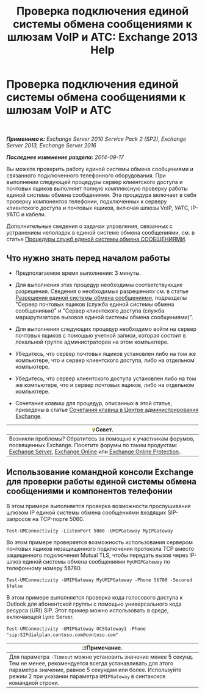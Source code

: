 ﻿---
title: 'Проверка подключения единой системы обмена сообщениями к шлюзам VoIP и АТС: Exchange 2013 Help'
TOCTitle: Проверка подключения единой системы обмена сообщениями к шлюзам VoIP и АТС
ms:assetid: 2aca8631-a99a-4e29-aff0-e462385f03b2
ms:mtpsurl: https://technet.microsoft.com/ru-ru/library/Aa996906(v=EXCHG.150)
ms:contentKeyID: 56271227
ms.date: 05/22/2018
mtps_version: v=EXCHG.150
ms.translationtype: MT
---

# Проверка подключения единой системы обмена сообщениями к шлюзам VoIP и АТС

 

_**Применимо к:** Exchange Server 2010 Service Pack 2 (SP2), Exchange Server 2013, Exchange Server 2016_

_**Последнее изменение раздела:** 2014-09-17_

Вы можете проверить работу единой системы обмена сообщениями и связанного подключенного телефонного оборудования. При выполнении следующей процедуры сервер клиентского доступа и почтовых ящиков выполняет полную комплексную проверку работы единой системы обмена сообщениями. Эта процедура включает в себя проверку компонентов телефонии, подключенных к серверу клиентского доступа и почтовых ящиков, включая шлюзы VoIP, УАТС, IP-УАТС и кабели.

Дополнительные сведения о задачах управления, связанных с устранением неполадок в единой системе обмена сообщениями, см. в статье [Процедуры служб единой системы обмена СООБЩЕНИЯМИ](um-services-procedures-exchange-2013-help.md).

## Что нужно знать перед началом работы

  - Предполагаемое время выполнения: 3 минуты.

  - Для выполнения этих процедур необходимы соответствующие разрешения. Сведения о необходимых разрешениях см. в статье [Разрешения единой системы обмена сообщениями](unified-messaging-permissions-exchange-2013-help.md), подразделы "Сервер почтовых ящиков (служба единой системы обмена сообщениями)" и "Сервер клиентского доступа (служба маршрутизатора вызовов единой системы обмена сообщениями)".

  - Для выполнения следующих процедур необходимо войти на сервер почтовых ящиков с помощью учетной записи, которая состоит в локальной группе администраторов на этом компьютере.

  - Убедитесь, что сервер почтовых ящиков установлен либо на том же компьютере, что и сервер клиентского доступа, либо на отдельном компьютере.

  - Убедитесь, что сервер клиентского доступа установлен либо на том же компьютере, что и сервер почтовых ящиков, либо на отдельном компьютере.

  - Сочетания клавиш для процедур, описанных в этой статье, приведены в статье [Сочетания клавиш в Центре администрирования Exchange](keyboard-shortcuts-in-the-exchange-admin-center-exchange-online-protection-help.md).

<table>
<thead>
<tr class="header">
<th><img src="images/Bb124558.tip(EXCHG.150).gif" title="Совет" alt="Совет" />Совет.</th>
</tr>
</thead>
<tbody>
<tr class="odd">
<td>Возникли проблемы? Обратитесь за помощью к участникам форумов, посвященных Exchange. Посетите форумы по таким продуктам: <a href="https://go.microsoft.com/fwlink/p/?linkid=60612">Exchange Server</a>, <a href="https://go.microsoft.com/fwlink/p/?linkid=267542">Exchange Online</a> или <a href="https://go.microsoft.com/fwlink/p/?linkid=285351">Exchange Online Protection</a>..</td>
</tr>
</tbody>
</table>


## Использование командной консоли Exchange для проверки работы единой системы обмена сообщениями и компонентов телефонии

В этом примере выполняется проверка возможности прослушивания шлюзом IP единой системы обмена сообщениями входящих SIP-запросов на TCP-порте 5060.

    Test-UMConnectivity -ListenPort 5060 -UMIPGateway MyIPGateway

Во этом примере проверяется возможность использования сервером почтовых ящиков незащищенного подключения протокола TCP вместо защищенного подключения Mutual TLS, чтобы передать вызов через IP-шлюз единой системы обмена сообщениями `MyUMIPGateway` по телефонному номеру 56780.

    Test-UMConnectivity -UMIPGateway MyUMIPGateway -Phone 56780 -Secured $false

В этом примере выполняется проверка кода голосового доступа к Outlook для абонентской группы с помощью универсального кода ресурса (URI) SIP. Этот пример можно использовать в среде, включающей Lync Server.

    Test-UMConnectivity -UMIPGateway OCSGateway1 -Phone "sip:SIPdialplan.contoso.com@contoso.com"

<table>
<thead>
<tr class="header">
<th><img src="images/JJ126620.note(EXCHG.150).gif" title="Примечание" alt="Примечание" />Примечание.</th>
</tr>
</thead>
<tbody>
<tr class="odd">
<td>Для параметра <code>-Timeout</code> можно установить значение менее 5 секунд. Тем не менее, рекомендуется всегда устанавливать для этого параметра значение, равное 5 секундам или более. Используйте режим 2 при указании параметра <code>­UMIPGateway</code> в синтаксисе командной строки.</td>
</tr>
</tbody>
</table>

